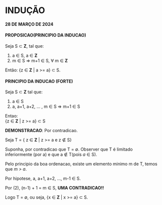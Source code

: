 # INDUÇÃO
#### 28 DE MARÇO DE 2024

#### PROPOSICAO(PRINCIPIO DA INDUCAO)

Seja S ⊂ **Z**, tal que:   
1. a ∈ S, a ∈ **Z**
1. m ∈ S ⇒ m+1 ∈ S, ∀ m ∈ **Z**

Então: {z ∈ **Z** | a >= a} ⊂ S.

#### PRINCIPIO DA INDUCAO (FORTE)

Seja S ⊂ **Z** tal que:   
1. a ∈ S
1. a, a+1, a+2, ... , m ∈ S => m+1 ∈ S

Entao:   
{z ∈ **Z** | z >= a} ⊂ S

**DEMONSTRACAO**: Por contradicao.

Seja 
     T = { z ∈ **Z** | z >= a e z ∉ S}

Suponha, por contradicao que T = ∅. Observer que T é limitado inferiormente (por a) e que a ∉ T(pois *a* ∈ S).

Pelo principio da boa ordenacao, existe um elemento minimo m de T, temos que *m > a*.

Por hipotese, a, a+1, a+2, ..., m-1 ∈ S.

Por (2), (n-1) + 1 = m ∈ S, **UMA CONTRADICAO!!** 

Logo T = ∅, ou seja, {x ∈ **Z** | x >= a} ⊂ S.